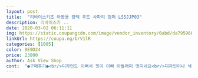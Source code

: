 ```yaml
---
layout: post 
title:  "리바이스키즈 아동용 광택 후드 사파리 점퍼 LS5JJP03" 
description: 리바이스키 ..
date: 2020-03-02 06:11:11 
img: https://static.coupangcdn.com/image/vendor_inventory/0abd/da795960ce1007feed318bd375e7536cb8dfbbe78aa5da8e32b186fda1e6.jpg 
linkUrl: https://coupa.ng/brV1lR 
categories: [1005] 
color: 9E9D24 
price: 23800 
author: Ask View Shop 
cont:  "●구매후기●<br/>디자인도 이뻐서 핏이 이뻐 아들래미 멋지네요<br/>디자인이나 색상은 예뻐요<br/>사이즈가 없어서  지금 딱 맞는것으로 구입ㅠㅠ<br/>소재가  포플이  일어날수있는 소재입니다<br/>여유있게 시켜서 너무 크면 어떡하나?<br/>옷이 좀 무거워요<br/>조금 아쉽네요<br/>한겨울엔 못입고 지금 입기 딱 좋아요.<br/>.<br/><br/>했는데.<br/>.<br/>사파리씩이니 소매만 접어 주니 내년까지 입힐수 있을듯하네요.<br/>.<br/><br/>" 
---
```

